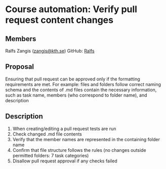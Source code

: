 # Course automation: Verify pull request content changes

## Members

Ralfs Zangis (zangis@kth.se)
GitHub: [Ralfs](https://github.com/bubriks)

## Proposal
Ensuring that pull request can be approved only if the formatting requirements are met. 
For example: files and folders follow correct naming schema and the contents of .md files contain the necessary information, such as task name, members (who correspond to folder name), and description

## Description
1. When creating/editing a pull request tests are run
2. Check changed .md file contents
3. Verify that the member names are represented in the containing folder name
4. Confirm that file structure follows the rules (no changes outside permitted folders: 7 task categories)
5. Disallow pull request approval if any checks failed
